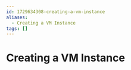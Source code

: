 ```yaml
---
id: 1729634308-creating-a-vm-instance
aliases:
  - Creating a VM Instance
tags: []
---
```


# Creating a VM Instance

